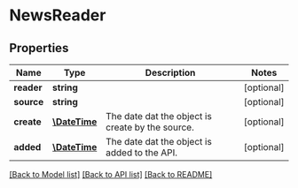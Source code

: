 # NewsReader

## Properties
Name | Type | Description | Notes
------------ | ------------- | ------------- | -------------
**reader** | **string** |  | [optional] 
**source** | **string** |  | [optional] 
**create** | [**\DateTime**](\DateTime.md) | The date dat the object is create by the source. | [optional] 
**added** | [**\DateTime**](\DateTime.md) | The date dat the object is added to the API. | [optional] 

[[Back to Model list]](../README.md#documentation-for-models) [[Back to API list]](../README.md#documentation-for-api-endpoints) [[Back to README]](../README.md)


